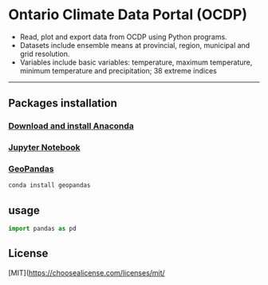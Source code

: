 # Ontario Climate Data Portal (OCDP)
>
* Read, plot and export data from OCDP using Python programs. 
* Datasets include ensemble means at provincial, region, municipal and grid resolution.
* Variables include basic variables: temperature, maximum temperature, minimum temperature and precipitation; 38 extreme indices
---

## Packages installation
### [Download and install Anaconda](https://www.anaconda.com/distribution/)

### [Jupyter Notebook](https://jupyter.readthedocs.io/en/latest/install.html)

### [GeoPandas](http://geopandas.org/install.html)
```bash
conda install geopandas

```
## usage
```python
import pandas as pd
```

## License
[MIT](https://choosealicense.com/licenses/mit/
